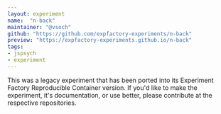 ```yaml
---
layout: experiment
name:  "n-back"
maintainer: "@vsoch"
github: "https://github.com/expfactory-experiments/n-back"
preview: "https://expfactory-experiments.github.io/n-back"
tags:
- jspsych
- experiment
---
```


This was a legacy experiment that has been ported into its Experiment Factory Reproducible Container version. If you'd like to make the experiment, it's documentation, or use better, please contribute at the respective repositories.
